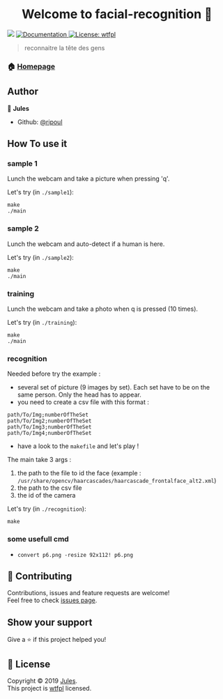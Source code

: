 <h1 align="center">Welcome to facial-recognition 👋</h1>
<p>
  <img src="https://img.shields.io/badge/version-1.0.0-blue.svg?cacheSeconds=2592000" />
  <a href="https://github.com/ripoul/facial-recognition">
    <img alt="Documentation" src="https://img.shields.io/badge/documentation-yes-brightgreen.svg" target="_blank" />
  </a>
  <a href="http://www.wtfpl.net/">
    <img alt="License: wtfpl" src="https://img.shields.io/badge/License-wtfpl-yellow.svg" target="_blank" />
  </a>
</p>

> reconnaitre la tête des gens

### 🏠 [Homepage](https://github.com/ripoul/facial-recognition)

## Author

👤 **Jules**

* Github: [@ripoul](https://github.com/ripoul)

## How To use it

### sample 1

Lunch the webcam and take a picture when pressing 'q'.

Let's try (in `./sample1`):

```
make
./main
```

### sample 2

Lunch the webcam and auto-detect if a human is here.

Let's try (in `./sample2`):

```
make
./main
```

### training

Lunch the webcam and take a photo when q is pressed (10 times).

Let's try (in `./training`):

```
make
./main
```

### recognition

Needed before try the example : 
* several set of picture (9 images by set). Each set have to be on the same person. Only the head has to appear.
* you need to create a csv file with this format : 
```
path/To/Img;numberOfTheSet
path/To/Img2;numberOfTheSet
path/To/Img3;numberOfTheSet
path/To/Img4;numberOfTheSet
```
* have a look to the `makefile` and let's play !

The main take 3 args : 
1. the path to the file to id the face (example : `/usr/share/opencv/haarcascades/haarcascade_frontalface_alt2.xml`)
2. the path to the csv file
3. the id of the camera

Let's try (in `./recognition`):
```
make
```

### some usefull cmd

* `convert p6.png -resize 92x112! p6.png`

## 🤝 Contributing

Contributions, issues and feature requests are welcome!<br />Feel free to check [issues page](https://github.com/ripoul/facial-recognition/issues).

## Show your support

Give a ⭐️ if this project helped you!

## 📝 License

Copyright © 2019 [Jules](https://github.com/ripoul).<br />
This project is [wtfpl](http://www.wtfpl.net/) licensed.

